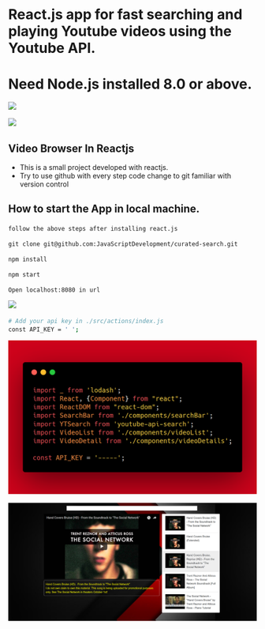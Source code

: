 # React.js app for fast searching and playing Youtube videos using the Youtube API. 

# Need Node.js installed 8.0 or above.
[![](https://img.shields.io/badge/nodejs-blue.svg?style=for-the-badge)](https://nodejs.org/dist/v10.10.0/node-v10.10.0-x64.msi)

[![](https://img.shields.io/badge/Demo-yellow.svg?style=for-the-badge)](https://ysearch.netlify.com/)

## Video Browser In Reactjs
* This is a small project developed with reactjs. 
* Try to use github with every step code change to git familiar with version control

## How to start the App in local machine.
`follow the above steps after installing react.js`

`git clone git@github.com:JavaScriptDevelopment/curated-search.git`

`npm install`

`npm start`

`Open localhost:8080 in url`

![](https://img.shields.io/badge/API_KEY-red.svg?style=for-the-badge)
```bash
# Add your api key in ./src/actions/index.js 
const API_KEY = ' ';
```
![](api.png)

![](Screenshot.png)


